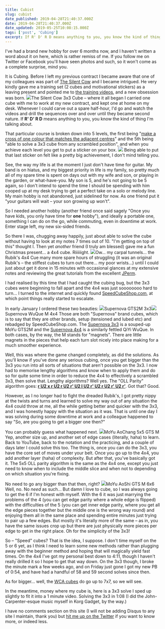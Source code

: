 ```yaml
---
title: Cubist
slug: cubist
date_published: 2019-04-28T21:40:37.000Z
date: 2019-04-28T21:40:37.000Z
date_updated: 2019-05-25T10:08:15.000Z
tags: ['post', 'Cubing']
excerpt: If R' D' R D means anything to you, you know the kind of thing I'm talking about.
---
```


I've had a brand new hobby for over 6 months now, and I haven't written a word about it on here, which is rather remiss of me. If you follow me on Twitter or Facebook you'll have seen photos and such, so it won't come as a complete surprise, mind you.

It is Cubing. Before I left my previous contract I became aware that one of my colleagues was part of [The Silent Cow](http://silentcow.uk) and I became intrigued. He very kindly gave me a training set (2 cubes and motivational stickers) as a leaving present and pointed me to [the training videos](https://www.youtube.com/watch?v=kl72knRVw5w&amp;t=8s), and a new obsession was born.
![](/public/images/2019/04/sc_3x3.jpg)The Silent Cow 3x3 Cube – where it all began
I carried one cube with me to work at my new contract, and kept one at home on my desk. Whenever I could carve out a spare half-hour, I'd go and watch the videos and drill the sequences over and over until they became second nature. If **R' D' R D** means anything to you, you know the kind of thing I'm talking about.

That particular course is broken down into 5 levels, the first being "[make a cross of one colour that matches the adjacent centres](/public/images/2019/04/cross.png)" and the 5th being "able to solve a 3x3 cube from any scrambled position", and when you achieve each level you get to put a sticker on your box.
![](/public/images/2019/04/level5.jpg)
Being able to put that last sticker on felt like a pretty big achievement, I don't mind telling you.

See, the way my life is at the moment I just don't have time for guitar. My band is on hiatus, and my biggest priority in life is my family, so pretty much all of my spare time is spent on days out with my wife and son, or playing in the garden, or what-have-you. My son is 5, and he's not going to be 5 again, so I don't intend to spend the time I should be spending with him cooped up at my desk trying to get a perfect take on a solo or melody line. My main hobby is not abandoned, just sidelined for now. As one friend put it "your guitars will wait – your son growing up won't".

So I needed another hobby (another friend once said sagely "Once you have kids, you only have time for **one** hobby"), and ideally a portable one, something I can do on the go, while commuting, even in downtime at work. Enter stage left, my new six-sided friends.

So there I was, chugging away happily, just about able to solve the cube without having to look at my notes 7 times out of 10. "I'm getting on top of this" thought I. Then yet *another* friend (I truly am blessed) gave me a fun Christmas present... a 4x4 cube. Riiiiiight.
![](/public/images/2019/04/rubik_4x4.jpg)Ow... my carpal tunnels... the Rubik's 4x4
Cue many more spare hours of struggling (it was an original Rubik's – the stiffest cubes to turn out there... my poor wrists...) until I could just about get it done in 15 minutes with occasional glances at my extensive notes and reviewing the great tutorials from the excellent [JPerm](https://www.youtube.com/JPerm).

I had realised by this time that I had caught the cubing bug, but the 3x3 cubes were beginning to fall apart and the 4x4 was just soooooooo hard to turn... I turned to the internet and quickly found [SpeedCubeShop.com](www.speedcubeshop.com), at which point things really started to escalate.

In early January I ordered these two beauties:
![](/public/images/2019/04/3x3.jpg)Supernova GTS2M 3x3![](/public/images/2019/04/4x4.jpg)Supernova WuQue M 4x4
Those are both "Supernova" brand cubes, which is to say that they are other brands, setup (tensioned and lubed etc) and rebadged by SpeedCubeShop.com. The [Supernova 3x3](https://speedcubeshop.com/collections/supernova-magnetic/products/supernova-gts2-m-3x3) is a souped-up MoYu GTS2M and the [Supernova 4x4](https://speedcubeshop.com/collections/supernova-magnetic/products/supernova-wuque-m-4x4) is a similarly fettled QiYi WuQue. In both cases, by the way, the M stands for "magnets". There are little magnets in the pieces that help each turn slot nicely into place making for a much smoother experience.

Well, this was where the game changed completely, as did the solutions. As you'll know if you've done any serious cubing, once you get bigger than the 3x3 you run into all sorts of situations that aren't possible on the 3x3. I now had to memorise lengthy algorithms and know when to apply them and do so for quite some time in order to reduce the 4x4 to effectively a scrambled 3x3, then solve that. Lengthy algorithms? Well yes. The "OLL Parity" algorithm goes: **[r U2 x r U2 r U2 r' U2 l U2 r' U2 r U2 r' U2 r’](https://youtu.be/KWOZHbDdOeo?t=502)**. Got that? Good.

However, as I no longer had to fight the dreaded Rubik's, I got pretty nippy at the twists and turns and learned to solve my way out of any situation the 4x4 could throw at me, all the while getting better and quicker with the 3x3, and I was honestly happy with the situation as it was. That is until one day I was solving during some downtime at work and a colleague happened to say "So, are you going to get a bigger one then?"

You can probably guess what happened next.
![](/public/images/2019/04/5x5.jpg)MoYu AoChang 5x5 GTS M
Yep, another size up, and another set of edge cases (literally, haha) to learn. Back to YouTube, back to the notation and the practicing, and a couple of days later I could solve this too. The thing is, once you can do the 3x3, you have the core set of moves under your belt. Once you go up to the 4x4, you add another layer (haha) of complexity. But after that, you've basically got it. The 5x5 OLL parity algorithm is the same as the 4x4 one, except you just need to know when to include the middle slice and when not to depending on which situation you're fixing.

No need to go any bigger than that then, right?
![](/public/images/2019/04/6x6.jpg)MoYu AoShi GTS M 6x6
Well, no. No *need* as such... But damn I love to cube, so I was always going to get the 6 if I'm honest with myself. With the 6 it was just marrying the problems of the 4 (you can get edge parity where a whole edge is flipped) with the difficulties of the 5 (you can get inner edge parity, where you get all the edge pieces together but the middle one is the wrong way round) and enjoying them all in the same place and spending entire minutes just trying to pair up a few edges. But mostly it's literally more of the same – as in, you have the same issues crop up but there are just physically more pieces per edge to get in the right place. Oh for the simplicity of the 3x3!

So – "Speed" cubes? That is the idea, I suppose. I don't time myself on the 5 or 6 yet, as I think I need to learn some new methods rather than plugging away with the beginner method and hoping that will magically yield fast times. On the 4x4 I've got my personal best down to 4:11, though I haven't really drilled it so I hope to get that way down. On the 3x3 though, I broke the minute mark a few weeks ago, and on Friday just gone I got my new PB of 0:54, and have had a handful of 58 and 59 second solves since then.

As for bigger... well, the [WCA cubes](https://en.wikipedia.org/wiki/World_Cube_Association) do go up to 7x7, so we will see.

In the meantime, money where my cube is, here is a 3x3 solve I sped up slightly to fit it into a 1 minute video.
Solving the 3x3 in 1:08
(I did the John-Carpenter-esque music myself in Korg Gadget, by the way.)

I have no comments section on this site (I will not be adding Disqus to any site I maintain, thank you) but [hit me up on the Twitter](https://twitter.com/axemonkey) if you want to know more, or indeed less.
